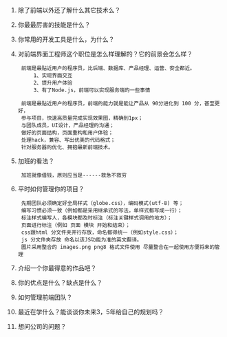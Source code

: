 1. 除了前端以外还了解什么其它技术么？

2. 你最最厉害的技能是什么？

3. 你常用的开发工具是什么，为什么？

4. 对前端界面工程师这个职位是怎么样理解的？它的前景会怎么样？

        前端是最贴近用户的程序员，比后端、数据库、产品经理、运营、安全都近。
            1、实现界面交互
            2、提升用户体验
            3、有了Node.js，前端可以实现服务端的一些事情
           
        前端是最贴近用户的程序员，前端的能力就是能让产品从 90分进化到 100 分，甚至更好，
        参与项目，快速高质量完成实现效果图，精确到1px；
        与团队成员，UI设计，产品经理的沟通；
        做好的页面结构，页面重构和用户体验；
        处理hack，兼容、写出优美的代码格式；
        针对服务器的优化、拥抱最新前端技术。
        
5. 加班的看法？

        加班就像借钱，原则应当是------救急不救穷
        
6. 平时如何管理你的项目？

        先期团队必须确定好全局样式（globe.css），编码模式(utf-8) 等；
        编写习惯必须一致（例如都是采用继承式的写法，单样式都写成一行）；
        标注样式编写人，各模块都及时标注（标注关键样式调用的地方）；
        页面进行标注（例如 页面 模块 开始和结束）；
        css跟html 分文件夹并行存放，命名都得统一（例如style.css）；
        js 分文件夹存放 命名以该JS功能为准的英文翻译。
        图片采用整合的 images.png png8 格式文件使用 尽量整合在一起使用方便将来的管理

7. 介绍一个你最得意的作品吧？

8. 你的优点是什么？缺点是什么？

9. 如何管理前端团队？

10. 最近在学什么？能谈谈你未来3，5年给自己的规划吗？

11. 想问公司的问题？

